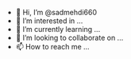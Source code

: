 - 👋 Hi, I’m @sadmehdi660
- 👀 I’m interested in ...
- 🌱 I’m currently learning ...
- 💞️ I’m looking to collaborate on ...
- 📫 How to reach me ...

<!---
sadmehdi660/sadmehdi660 is a ✨ special ✨ repository because its `README.md` (this file) appears on your GitHub profile.
You can click the Preview link to take a look at your changes.
--->
